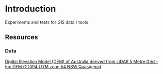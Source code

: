 # Introduction

Experiments and tests for GIS data / tools

## Resources

### Data

[Digital Elevation Model (DEM) of Australia derived from LiDAR 5 Metre Grid - 5m DEM GDA94 UTM zone 54 NSW Quasigeoid](https://ecat.ga.gov.au/geonetwork/srv/eng/catalog.search#/metadata/89644)

